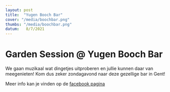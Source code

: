 ```yaml
---
layout: post
title:  "Yugen Booch Bar"
cover: "/media/boochbar.png"
thumbs: "/media/boochbar.png"
datum:   8/7/2021
---
```


# Garden Session @ Yugen Booch Bar

We gaan muzikaal wat dingetjes uitproberen en jullie kunnen daar van meegenieten! Kom dus zeker zondagavond naar deze gezellige bar in Gent!


Meer info kan je vinden op de [facebook pagina](https://www.facebook.com/yugenboochbar/)